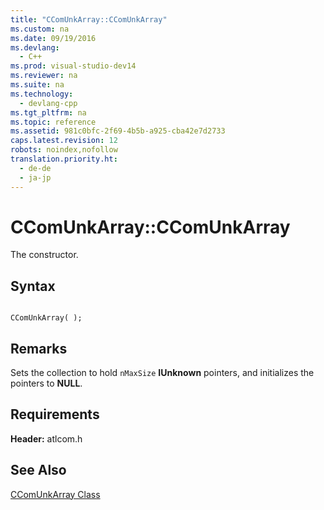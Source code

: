 ```yaml
---
title: "CComUnkArray::CComUnkArray"
ms.custom: na
ms.date: 09/19/2016
ms.devlang: 
  - C++
ms.prod: visual-studio-dev14
ms.reviewer: na
ms.suite: na
ms.technology: 
  - devlang-cpp
ms.tgt_pltfrm: na
ms.topic: reference
ms.assetid: 981c0bfc-2f69-4b5b-a925-cba42e7d2733
caps.latest.revision: 12
robots: noindex,nofollow
translation.priority.ht: 
  - de-de
  - ja-jp
---
```

# CComUnkArray::CComUnkArray
The constructor.  
  
## Syntax  
  
```  
  
CComUnkArray( );  
```  
  
## Remarks  
 Sets the collection to hold `nMaxSize` **IUnknown** pointers, and initializes the pointers to **NULL**.  
  
## Requirements  
 **Header:** atlcom.h  
  
## See Also  
 [CComUnkArray Class](../vs140/CComUnkArray-Class.md)